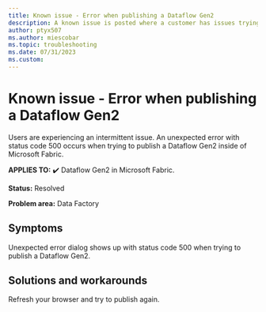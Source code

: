 ```yaml
---
title: Known issue - Error when publishing a Dataflow Gen2
description: A known issue is posted where a customer has issues trying to publish a Dataflow Gen2 inside of Microsoft Fabric.
author: ptyx507
ms.author: miescobar
ms.topic: troubleshooting  
ms.date: 07/31/2023
ms.custom: 
---
```


# Known issue - Error when publishing a Dataflow Gen2

Users are experiencing an intermittent issue. An unexpected error with status code 500 occurs when trying to publish a Dataflow Gen2 inside of Microsoft Fabric.

**APPLIES TO:** ✔️ Dataflow Gen2 in Microsoft Fabric.

**Status:** Resolved

**Problem area:** Data Factory

## Symptoms

Unexpected error dialog shows up with status code 500 when trying to publish a Dataflow Gen2.

## Solutions and workarounds

Refresh your browser and try to publish again.